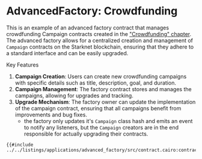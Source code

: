 # AdvancedFactory: Crowdfunding

This is an example of an advanced factory contract that manages crowdfunding Campaign contracts created in the ["Crowdfunding" chapter](./crowdfunding.md). The advanced factory allows for a centralized creation and management of `Campaign` contracts on the Starknet blockchain, ensuring that they adhere to a standard interface and can be easily upgraded.

Key Features
1. **Campaign Creation**: Users can create new crowdfunding campaigns with specific details such as title, description, goal, and duration.
2. **Campaign Management**: The factory contract stores and manages the campaigns, allowing for upgrades and tracking.
3. **Upgrade Mechanism**: The factory owner can update the implementation of the campaign contract, ensuring that all campaigns benefit from improvements and bug fixes.
    - the factory only updates it's `Campaign` class hash and emits an event to notify any listeners, but the `Campaign` creators are in the end responsible for actually upgrading their contracts.

```cairo
{{#include ../../listings/applications/advanced_factory/src/contract.cairo:contract}}
```
